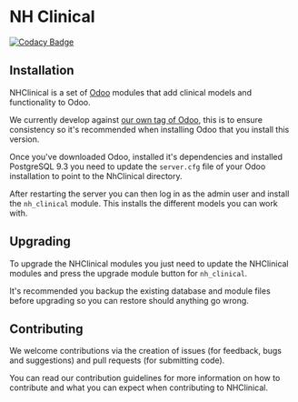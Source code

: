 # NH Clinical
[![Codacy Badge](https://api.codacy.com/project/badge/Grade/40c8b82dfcc74bba88c4e02770323039)](https://www.codacy.com/app/BJSS/nhclinical?utm_source=github.com&amp;utm_medium=referral&amp;utm_content=NeovaHealth/nhclinical&amp;utm_campaign=Badge_Grade)

## Installation
NHClinical is a set of [Odoo](https://www.odoo.com/) modules that add clinical models 
and functionality to Odoo.

We currently develop against [our own tag of Odoo](https://github.com/bjss/odoo/tree/liveobs_1.11.1), 
this is to ensure consistency so it's recommended when installing Odoo that you 
install this version.

Once you've downloaded Odoo, installed it's dependencies and installed PostgreSQL 9.3
you need to update the `server.cfg` file of your Odoo installation to point to 
the NhClinical directory.

After restarting the server you can then log in as the admin user and install the
`nh_clinical` module. This installs the different models you can work with.

## Upgrading
To upgrade the NHClinical modules you just need to update the NHClinical modules and
press the upgrade module button for `nh_clinical`.

It's recommended you backup the existing database and module files before upgrading
so you can restore should anything go wrong.

## Contributing
We welcome contributions via the creation of issues (for feedback, bugs and suggestions)
and pull requests (for submitting code). 

You can read our contribution guidelines for more information on how to contribute
and what you can expect when contributing to NHClinical.

